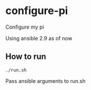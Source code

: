 # configure-pi

Configure my pi

Using ansible 2.9 as of now

## How to run
`./run.sh`

Pass ansible arguments to run.sh 
